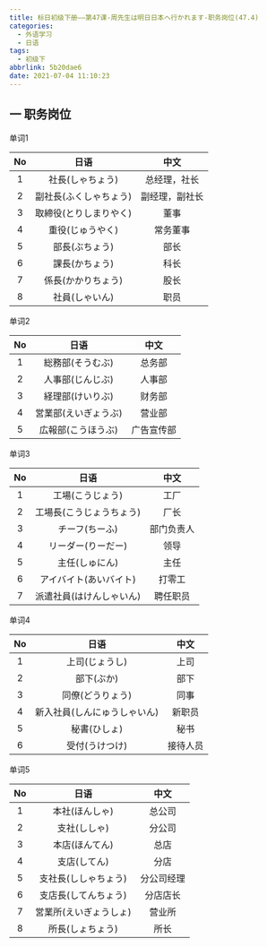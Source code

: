 ```yaml
---
title: 标日初级下册——第47课-周先生は明日日本へ行かれます-职务岗位(47.4)
categories:
  - 外语学习
  - 日语
tags:
  - 初级下
abbrlink: 5b20dae6
date: 2021-07-04 11:10:23
---
```

## 一 职务岗位

单词1

|  No  |          日语          |      中文      |
| :--: | :--------------------: | :------------: |
|  1   |    社長(しゃちょう)    |  总经理，社长  |
|  2   | 副社長(ふくしゃちょう) | 副经理，副社长 |
|  3   | 取締役(とりしまりやく) |      董事      |
|  4   |    重役(じゅうやく)    |    常务董事    |
|  5   |     部長(ぶちょう)     |      部长      |
|  6   |     課長(かちょう)     |      科长      |
|  7   |   係長(かかりちょう)   |      股长      |
|  8   |     社員(しゃいん)     |      职员      |

<!--more-->

单词2

|  No  |         日语         |    中文    |
| :--: | :------------------: | :--------: |
|  1   |   総務部(そうむぶ)   |   总务部   |
|  2   |   人事部(じんじぶ)   |   人事部   |
|  3   |   経理部(けいりぶ)   |   财务部   |
|  4   | 営業部(えいぎょうぶ) |   营业部   |
|  5   |  広報部(こうほうぶ)  | 广告宣传部 |

单词3

|  No  |           日语           |    中文    |
| :--: | :----------------------: | :--------: |
|  1   |     工場(こうじょう)     |    工厂    |
|  2   | 工場長(こうじょうちょう) |    厂长    |
|  3   |      チーフ(ちーふ)      | 部门负责人 |
|  4   |    リーダー(りーだー)    |    领导    |
|  5   |      主任(しゅにん)      |    主任    |
|  6   |  アイバイト(あいバイト)  |   打零工   |
|  7   | 派遣社員(はけんしゃいん) |  聘任职员  |

单词4

|  No  |             日语             |   中文   |
| :--: | :--------------------------: | :------: |
|  1   |        上司(じょうし)        |   上司   |
|  2   |          部下(ぶか)          |   部下   |
|  3   |       同僚(どうりょう)       |   同事   |
|  4   | 新入社員(しんにゅうしゃいん) |  新职员  |
|  5   |         秘書(ひしょ)         |   秘书   |
|  6   |        受付(うけつけ)        | 接待人员 |

单词5

|  No  |          日语          |    中文    |
| :--: | :--------------------: | :--------: |
|  1   |     本社(ほんしゃ)     |   总公司   |
|  2   |      支社(ししゃ)      |   分公司   |
|  3   |     本店(ほんてん)     |    总店    |
|  4   |      支店(してん)      |    分店    |
|  5   |  支社長(ししゃちょう)  | 分公司经理 |
|  6   |  支店長(してんちょう)  |  分店店长  |
|  7   | 営業所(えいぎょうしょ) |   营业所   |
|  8   |    所長(しょちょう)    |    所长    |

